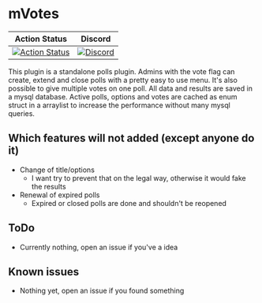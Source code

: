 # mVotes

| Action Status | Discord |
|:-------------:|:-------:|
| [![Action Status](https://github.com/Bara/mVotes/workflows/Compile%20with%20SourceMod/badge.svg)](https://github.com/Bara/mVotes/actions) | [![Discord](https://img.shields.io/discord/388685157286019072.svg)](https://discord.gg/eCsqjcD) |

This plugin is a standalone polls plugin. Admins with the vote flag can create, extend and close polls with a pretty easy to use menu. It's also possible to give multiple votes on one poll. All data and results are saved in a mysql database. Active polls, options and votes are cached as enum struct in a arraylist to increase the performance without many mysql queries.

## Which features will not added (except anyone do it)
 - Change of title/options
   - I want try to prevent that on the legal way, otherwise it would fake the results
 - Renewal of expired polls
   - Expired or closed polls are done and shouldn't be reopened

## ToDo
 - Currently nothing, open an issue if you've a idea

## Known issues
 - Nothing yet, open an issue if you found something
